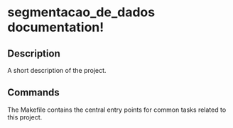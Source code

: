 # segmentacao_de_dados documentation!

## Description

A short description of the project.

## Commands

The Makefile contains the central entry points for common tasks related to this project.

